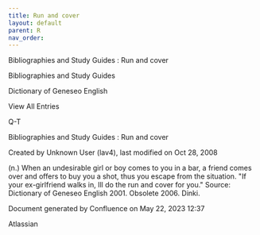 ```yaml
---
title: Run and cover
layout: default
parent: R
nav_order:
---
```


Bibliographies and Study Guides : Run and cover

Bibliographies and Study Guides

Dictionary of Geneseo English

View All Entries

Q-T

Bibliographies and Study Guides : Run and cover

Created by  Unknown User (lav4), last modified on Oct 28, 2008

(n.) When an undesirable girl or boy comes to you in a bar, a friend comes over and offers to buy you a shot, thus you escape from the situation. &quot;If your ex-girlfriend walks in, Ill do the run and cover for you.&quot; Source: Dictionary of Geneseo English 2001. Obsolete 2006. Dinki.

Document generated by Confluence on May 22, 2023 12:37

Atlassian
